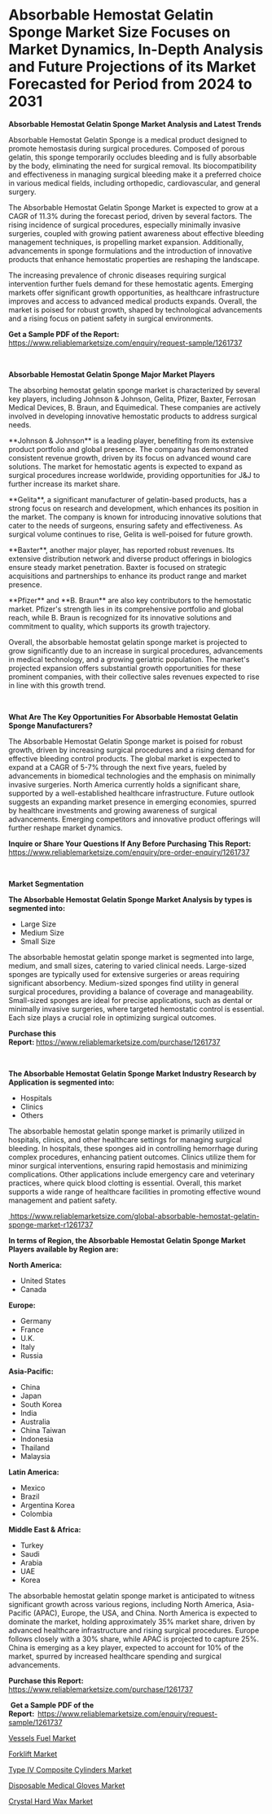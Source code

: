 <p><h1>Absorbable Hemostat Gelatin Sponge Market Size Focuses on Market Dynamics, In-Depth Analysis and Future Projections of its Market Forecasted for Period from 2024 to 2031</h1></p><p><strong>Absorbable Hemostat Gelatin Sponge Market Analysis and Latest Trends</strong></p>
<p><p>Absorbable Hemostat Gelatin Sponge is a medical product designed to promote hemostasis during surgical procedures. Composed of porous gelatin, this sponge temporarily occludes bleeding and is fully absorbable by the body, eliminating the need for surgical removal. Its biocompatibility and effectiveness in managing surgical bleeding make it a preferred choice in various medical fields, including orthopedic, cardiovascular, and general surgery.</p><p>The Absorbable Hemostat Gelatin Sponge Market is expected to grow at a CAGR of 11.3% during the forecast period, driven by several factors. The rising incidence of surgical procedures, especially minimally invasive surgeries, coupled with growing patient awareness about effective bleeding management techniques, is propelling market expansion. Additionally, advancements in sponge formulations and the introduction of innovative products that enhance hemostatic properties are reshaping the landscape. </p><p>The increasing prevalence of chronic diseases requiring surgical intervention further fuels demand for these hemostatic agents. Emerging markets offer significant growth opportunities, as healthcare infrastructure improves and access to advanced medical products expands. Overall, the market is poised for robust growth, shaped by technological advancements and a rising focus on patient safety in surgical environments.</p></p>
<p><strong>Get a Sample PDF of the Report:&nbsp;</strong> <a href="https://www.reliablemarketsize.com/enquiry/request-sample/1261737?utm_campaign=1176&utm_medium=2&utm_source=Github&utm_content=ia&utm_term=03102024&utm_id=absorbable-hemostat-gelatin-sponge">https://www.reliablemarketsize.com/enquiry/request-sample/1261737</a></p>
<p>&nbsp;</p>
<p><strong>Absorbable Hemostat Gelatin Sponge Major Market Players</strong></p>
<p><p>The absorbing hemostat gelatin sponge market is characterized by several key players, including Johnson & Johnson, Gelita, Pfizer, Baxter, Ferrosan Medical Devices, B. Braun, and Equimedical. These companies are actively involved in developing innovative hemostatic products to address surgical needs.</p><p>**Johnson & Johnson** is a leading player, benefiting from its extensive product portfolio and global presence. The company has demonstrated consistent revenue growth, driven by its focus on advanced wound care solutions. The market for hemostatic agents is expected to expand as surgical procedures increase worldwide, providing opportunities for J&J to further increase its market share.</p><p>**Gelita**, a significant manufacturer of gelatin-based products, has a strong focus on research and development, which enhances its position in the market. The company is known for introducing innovative solutions that cater to the needs of surgeons, ensuring safety and effectiveness. As surgical volume continues to rise, Gelita is well-poised for future growth.</p><p>**Baxter**, another major player, has reported robust revenues. Its extensive distribution network and diverse product offerings in biologics ensure steady market penetration. Baxter is focused on strategic acquisitions and partnerships to enhance its product range and market presence.</p><p>**Pfizer** and **B. Braun** are also key contributors to the hemostatic market. Pfizer's strength lies in its comprehensive portfolio and global reach, while B. Braun is recognized for its innovative solutions and commitment to quality, which supports its growth trajectory.</p><p>Overall, the absorbable hemostat gelatin sponge market is projected to grow significantly due to an increase in surgical procedures, advancements in medical technology, and a growing geriatric population. The market's projected expansion offers substantial growth opportunities for these prominent companies, with their collective sales revenues expected to rise in line with this growth trend.</p></p>
<p>&nbsp;</p>
<p><strong>What Are The Key Opportunities For Absorbable Hemostat Gelatin Sponge Manufacturers?</strong></p>
<p><p>The Absorbable Hemostat Gelatin Sponge market is poised for robust growth, driven by increasing surgical procedures and a rising demand for effective bleeding control products. The global market is expected to expand at a CAGR of 5-7% through the next five years, fueled by advancements in biomedical technologies and the emphasis on minimally invasive surgeries. North America currently holds a significant share, supported by a well-established healthcare infrastructure. Future outlook suggests an expanding market presence in emerging economies, spurred by healthcare investments and growing awareness of surgical advancements. Emerging competitors and innovative product offerings will further reshape market dynamics.</p></p>
<p><strong>Inquire or Share Your Questions If Any Before Purchasing This Report:</strong> <a href="https://www.reliablemarketsize.com/enquiry/pre-order-enquiry/1261737?utm_campaign=1176&utm_medium=2&utm_source=Github&utm_content=ia&utm_term=03102024&utm_id=absorbable-hemostat-gelatin-sponge">https://www.reliablemarketsize.com/enquiry/pre-order-enquiry/1261737</a></p>
<p>&nbsp;</p>
<p><strong>Market Segmentation</strong></p>
<p><strong>The Absorbable Hemostat Gelatin Sponge Market Analysis by types is segmented into:</strong></p>
<p><ul><li>Large Size</li><li>Medium Size</li><li>Small Size</li></ul></p>
<p><p>The absorbable hemostat gelatin sponge market is segmented into large, medium, and small sizes, catering to varied clinical needs. Large-sized sponges are typically used for extensive surgeries or areas requiring significant absorbency. Medium-sized sponges find utility in general surgical procedures, providing a balance of coverage and manageability. Small-sized sponges are ideal for precise applications, such as dental or minimally invasive surgeries, where targeted hemostatic control is essential. Each size plays a crucial role in optimizing surgical outcomes.</p></p>
<p><strong>Purchase this Report:&nbsp;</strong><a href="https://www.reliablemarketsize.com/purchase/1261737?utm_campaign=1176&utm_medium=2&utm_source=Github&utm_content=ia&utm_term=03102024&utm_id=absorbable-hemostat-gelatin-sponge">https://www.reliablemarketsize.com/purchase/1261737</a></p>
<p>&nbsp;</p>
<p><strong>The Absorbable Hemostat Gelatin Sponge Market Industry Research by Application is segmented into:</strong></p>
<p><ul><li>Hospitals</li><li>Clinics</li><li>Others</li></ul></p>
<p><p>The absorbable hemostat gelatin sponge market is primarily utilized in hospitals, clinics, and other healthcare settings for managing surgical bleeding. In hospitals, these sponges aid in controlling hemorrhage during complex procedures, enhancing patient outcomes. Clinics utilize them for minor surgical interventions, ensuring rapid hemostasis and minimizing complications. Other applications include emergency care and veterinary practices, where quick blood clotting is essential. Overall, this market supports a wide range of healthcare facilities in promoting effective wound management and patient safety.</p></p>
<p><a href="https://www.reliablemarketsize.com/global-absorbable-hemostat-gelatin-sponge-market-r1261737?utm_campaign=1176&utm_medium=2&utm_source=Github&utm_content=ia&utm_term=03102024&utm_id=absorbable-hemostat-gelatin-sponge">&nbsp;https://www.reliablemarketsize.com/global-absorbable-hemostat-gelatin-sponge-market-r1261737</a></p>
<p><strong>In terms of Region, the Absorbable Hemostat Gelatin Sponge Market Players available by Region are:</strong></p>
<p>
    <p> <strong> North America: </strong>
        <ul>
            <li>United States</li>
            <li>Canada</li>
        </ul>
        </p> 
    <p> <strong> Europe: </strong>
        <ul>
            <li>Germany</li>
            <li>France</li>
            <li>U.K.</li>
            <li>Italy</li>
            <li>Russia</li>
        </ul>
        </p> 
    <p> <strong> Asia-Pacific: </strong>
        <ul>
            <li>China</li>
            <li>Japan</li>
            <li>South Korea</li>
            <li>India</li>
            <li>Australia</li>
            <li>China Taiwan</li>
            <li>Indonesia</li>
            <li>Thailand</li>
            <li>Malaysia</li>
        </ul>
        </p> 
    <p> <strong> Latin America: </strong>
        <ul>
            <li>Mexico</li>
            <li>Brazil</li>
            <li>Argentina Korea</li>
            <li>Colombia</li>
        </ul>
        </p> 
    <p> <strong> Middle East & Africa: </strong>
        <ul>
            <li>Turkey</li>
            <li>Saudi</li>
            <li>Arabia</li>
            <li>UAE</li>
            <li>Korea</li>
        </ul>
    </p>
    </p>
<p><p>The absorbable hemostat gelatin sponge market is anticipated to witness significant growth across various regions, including North America, Asia-Pacific (APAC), Europe, the USA, and China. North America is expected to dominate the market, holding approximately 35% market share, driven by advanced healthcare infrastructure and rising surgical procedures. Europe follows closely with a 30% share, while APAC is projected to capture 25%. China is emerging as a key player, expected to account for 10% of the market, spurred by increased healthcare spending and surgical advancements.</p></p>
<p><strong>Purchase this Report: </strong><a href="https://www.reliablemarketsize.com/purchase/1261737?utm_campaign=1176&utm_medium=2&utm_source=Github&utm_content=ia&utm_term=03102024&utm_id=absorbable-hemostat-gelatin-sponge">https://www.reliablemarketsize.com/purchase/1261737</a></p>
<p>&nbsp;<strong>Get a Sample PDF of the Report:&nbsp;&nbsp;</strong><a href="https://www.reliablemarketsize.com/enquiry/request-sample/1261737?utm_campaign=1176&utm_medium=2&utm_source=Github&utm_content=ia&utm_term=03102024&utm_id=absorbable-hemostat-gelatin-sponge">https://www.reliablemarketsize.com/enquiry/request-sample/1261737</a></p>
<p><strong></strong></p>
<p><p><a href="https://github.com/RickHolmes3/Market-Research-Report-List-6/blob/main/vessels-fuel-market.md?utm_campaign=1176&utm_medium=2&utm_source=Github&utm_content=ia&utm_term=03102024&utm_id=absorbable-hemostat-gelatin-sponge">Vessels Fuel Market</a></p><p><a href="https://www.linkedin.com/pulse/global-forklift-market-sector2024-2031-metrics-strategic-insights-d5u7e?utm_campaign=1176&utm_medium=2&utm_source=Github&utm_content=ia&utm_term=03102024&utm_id=absorbable-hemostat-gelatin-sponge">Forklift Market</a></p><p><a href="https://issuu.com/reportprime-2/docs/type-iv-composite-cylinders-market-_f9486d9a5443c2?utm_campaign=1176&utm_medium=2&utm_source=Github&utm_content=ia&utm_term=03102024&utm_id=absorbable-hemostat-gelatin-sponge">Type IV Composite Cylinders Market</a></p><p><a href="https://www.linkedin.com/pulse/exploring-disposable-medical-gloves-market-dynamics-global-trends-ybqne?utm_campaign=1176&utm_medium=2&utm_source=Github&utm_content=ia&utm_term=03102024&utm_id=absorbable-hemostat-gelatin-sponge">Disposable Medical Gloves Market</a></p><p><a href="https://issuu.com/reportprime-2/docs/crystal-hard-wax-market-size-2030.p_f7c123e1b2ee4f?utm_campaign=1176&utm_medium=2&utm_source=Github&utm_content=ia&utm_term=03102024&utm_id=absorbable-hemostat-gelatin-sponge">Crystal Hard Wax Market</a></p></p>